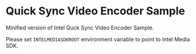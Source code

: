 Quick Sync Video Encoder Sample
===============================

Minified version of Intel Quck Sync Video Encoder Sample.

Please set `INTELMEDIASDKROOT` environment variable to point to Intel Media SDK.
